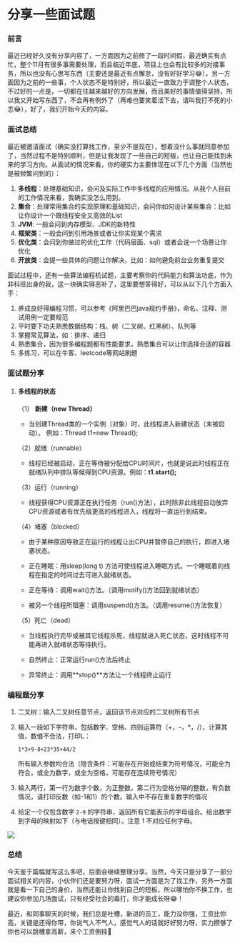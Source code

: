# 分享一些面试题

### 前言

最近已经好久没有分享内容了，一方面因为之前修了一段时间假，最近确实有点忙，整个11月有很多事需要处理，而且临近年底，项目上也会有比较多的对接事务，所以也没有心思写东西（主要还是最近有点懈怠，没有好好学习😂），另一方面因为之前的一些事，个人状态不是特别好，所以最近一直致力于调整个人状态，不过好的一点是，一切都在往越来越好的方向发展，而且美好的事情值得坚持，所以我又开始写东西了，不会再有例外了（再难也要笑着活下去，请叫我打不死的小志😂），好了，我们开始今天的内容。

### 面试总结

最近被邀请面试（确实没打算找工作，至少不是现在），想着没什么事就同意参加了，当然过程不是特别顺利，但是让我发现了一些自己的短板，也让自己能找到未来的学习方向。从面试的情况来看，你的硬实力主要体现在以下几个方面（当然也是被频繁问到的）：

1. **多线程**：处理基础知识，会问及实际工作中多线程的应用情况。从我个人目前的工作情况来看，我确实没怎么用到。
2. **集合**：处理常用集合的实现原理和基础知识，会问你如何设计某些集合：比如让你设计一个既线程安全又高效的List
3. **JVM**: 一般会问到内存模型、JDK的新特性
4. **框架类**：一般会问到引用场景或者让你实现某个需求
5. **优化类**：会问到你做过的优化工作（代码层面、sql）或者会说一个场景让你优化
6. **开放类**：会提一些具体的问题让你解决，比如：如何避免前台业务重复提交

面试过程中，还有一些算法编程机试题，主要考察你的代码能力和算法功底，作为非科班出身的我，这一块确实得恶补了，这里要想答得好，可以从以下几个方面入手：

1. 养成良好得编程习惯，可以参考《阿里巴巴java规约手册》，命名、注释、测试用例一定要规范
2. 平时要下功夫熟悉数据结构：栈、树（二叉树、红黑树）、队列等
3. 掌握常见算法，如：排序、递归
4. 熟悉集合，因为很多编程题都有性能要求，熟悉集合可以让你选择合适的容器
5. 多练习，可以在牛客、leetcode等网站刷题

### 面试题分享

1. #### 多线程的状态

   （1） **新建（new Thread）**

   - 当创建Thread类的一个实例（对象）时，此线程进入新建状态（未被启动）。
     例如：Thread t1=new Thread();

   （2）就绪（runnable）

   - 线程已经被启动，正在等待被分配给CPU时间片，也就是说此时线程正在就绪队列中排队等候得到CPU资源。例如：**t1.start();**

   （3）运行（running）

   - 线程获得CPU资源正在执行任务（run()方法），此时除非此线程自动放弃CPU资源或者有优先级更高的线程进入，线程将一直运行到结束。

   （4）堵塞（blocked）

   - 由于某种原因导致正在运行的线程让出CPU并暂停自己的执行，即进入堵塞状态。

   - 正在睡眠：用sleep(long t) 方法可使线程进入睡眠方式。一个睡眠着的线程在指定的时间过去可进入就绪状态。

   - 正在等待：调用wait()方法。（调用motify()方法回到就绪状态）

   - 被另一个线程所阻塞：调用suspend()方法。（调用resume()方法恢复）

   （5）死亡（dead）

   - 当线程执行完毕或被其它线程杀死，线程就进入死亡状态，这时线程不可能再进入就绪状态等待执行。

   - 自然终止：正常运行run()方法后终止

   - 异常终止：调用**stop()**方法让一个线程终止运行

   

### 编程题分享

1. 二叉树：输入二叉树任意节点，返回该节点对应的二叉树所有节点

2. 输入一段如下字符串，包括数字、空格、四则运算符（+，-，*，/），计算其值，数值不合法，打印L：

   ```
   1*3+9-8+23*35+44/2
   ```

   所有输入参数均合法（隐含条件：可能存在开始或结束为符号情况，可能全为符合，或全为数字，或全为空格，可能存在连续符号情况）

3. 输入两行，第一行为数字个数，为正整数，第二行为空格分隔的整数，有负数情况，请打印反数（如-1和1）的个数。输入中不存在重复数字的情况

4. 给定一个仅包含数字 `2-9` 的字符串，返回所有它能表示的字母组合。给出数字到字母的映射如下（与电话按键相同）。注意 1 不对应任何字母。

 ![](https://gitee.com/sysker/picBed/raw/master/images/20210928103819.png)

### 总结

今天鉴于篇幅就写这么多吧，后面会继续整理分享。当然，今天只是分享了一部分面试相关的内容，小伙伴们还是要努力呀，面试一方面是为了找工作，另外一方面就是看一下自己的身价，当然还能让你找到自己的短板，所以哪怕你不换工作，也建议你参加几场面试，只有经受社会的毒打，你才能成长呀😂！

最近，和同事聊天的时候，我们总是吐槽，新进的员工，能力没你强，工资比你高，关键是还得你带，你说气人不气人，感觉气人的话就好好努力呀，实力攒够了你也可以跳槽拿高薪，来个工资倒挂🤣